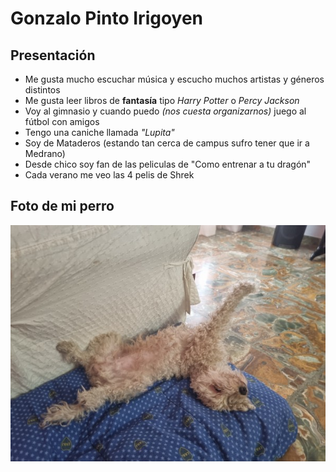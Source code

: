 # Gonzalo Pinto Irigoyen

## Presentación

- Me gusta mucho escuchar música y escucho muchos artistas y géneros distintos
- Me gusta leer libros de __fantasía__ tipo _Harry Potter_ o _Percy Jackson_
- Voy al gimnasio y cuando puedo _(nos cuesta organizarnos)_ juego al fútbol con amigos
- Tengo una caniche llamada _"Lupita"_
- Soy de Mataderos (estando tan cerca de campus sufro tener que ir a Medrano)
- Desde chico soy fan de las peliculas de "Como entrenar a tu dragón"
- Cada verano me veo las 4 pelis de Shrek

## Foto de mi perro

![](ImagenPerro.jpg)